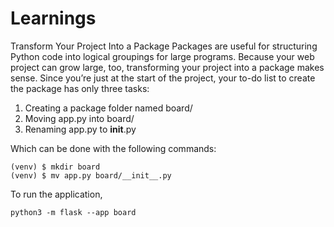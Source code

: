 # Learnings

Transform Your Project Into a Package
Packages are useful for structuring Python code into logical groupings for large programs. Because your web project can grow large, too, transforming your project into a package makes sense. Since you’re just at the start of the project, your to-do list to create the package has only three tasks:

1. Creating a package folder named board/
2. Moving app.py into board/
2. Renaming app.py to __init__.py

Which can be done with the following commands:
```
(venv) $ mkdir board
(venv) $ mv app.py board/__init__.py
```

To run the application,
```
python3 -m flask --app board
```